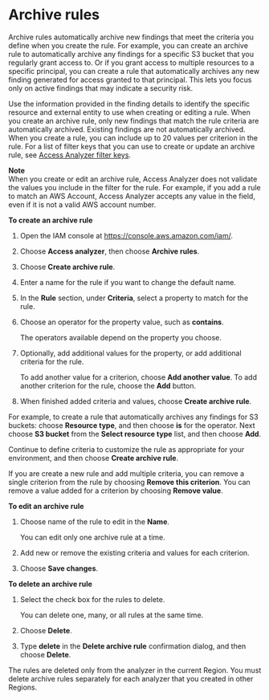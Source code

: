 # Archive rules<a name="access-analyzer-archive-rules"></a>

Archive rules automatically archive new findings that meet the criteria you define when you create the rule\. For example, you can create an archive rule to automatically archive any findings for a specific S3 bucket that you regularly grant access to\. Or if you grant access to multiple resources to a specific principal, you can create a rule that automatically archives any new finding generated for access granted to that principal\. This lets you focus only on active findings that may indicate a security risk\.

Use the information provided in the finding details to identify the specific resource and external entity to use when creating or editing a rule\. When you create an archive rule, only new findings that match the rule criteria are automatically archived\. Existing findings are not automatically archived\. When you create a rule, you can include up to 20 values per criterion in the rule\. For a list of filter keys that you can use to create or update an archive rule, see [Access Analyzer filter keys](access-analyzer-reference-filter-keys.md)\.

**Note**  
When you create or edit an archive rule, Access Analyzer does not validate the values you include in the filter for the rule\. For example, if you add a rule to match an AWS Account, Access Analyzer accepts any value in the field, even if it is not a valid AWS account number\.

**To create an archive rule**

1. Open the IAM console at [https://console\.aws\.amazon\.com/iam/](https://console.aws.amazon.com/iam/)\.

1. Choose **Access analyzer**, then choose **Archive rules**\.

1. Choose **Create archive rule**\.

1. Enter a name for the rule if you want to change the default name\.

1. In the **Rule** section, under **Criteria**, select a property to match for the rule\.

1. Choose an operator for the property value, such as **contains**\.

   The operators available depend on the property you choose\.

1. Optionally, add additional values for the property, or add additional criteria for the rule\.

   To add another value for a criterion, choose **Add another value**\. To add another criterion for the rule, choose the **Add** button\.

1. When finished added criteria and values, choose **Create archive rule**\.

For example, to create a rule that automatically archives any findings for S3 buckets: choose **Resource type**, and then choose **is** for the operator\. Next choose **S3 bucket** from the **Select resource type** list, and then choose **Add**\.

Continue to define criteria to customize the rule as appropriate for your environment, and then choose **Create archive rule**\.

If you are create a new rule and add multiple criteria, you can remove a single criterion from the rule by choosing **Remove this criterion**\. You can remove a value added for a criterion by choosing **Remove value**\.

**To edit an archive rule**

1. Choose name of the rule to edit in the **Name**\.

   You can edit only one archive rule at a time\.

1. Add new or remove the existing criteria and values for each criterion\.

1. Choose **Save changes**\.

**To delete an archive rule**

1. Select the check box for the rules to delete\.

   You can delete one, many, or all rules at the same time\.

1. Choose **Delete**\.

1. Type **delete** in the **Delete archive rule** confirmation dialog, and then choose **Delete**\.

The rules are deleted only from the analyzer in the current Region\. You must delete archive rules separately for each analyzer that you created in other Regions\.